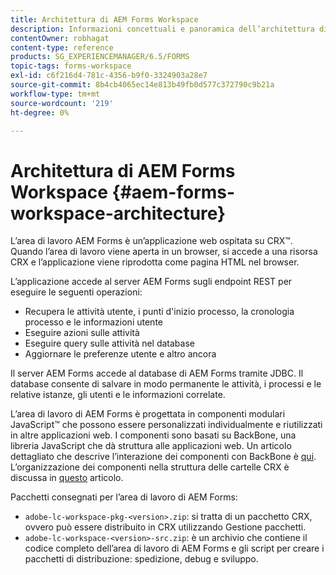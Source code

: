 ```yaml
---
title: Architettura di AEM Forms Workspace
description: Informazioni concettuali e panoramica dell’architettura di LiveCycle AEM Forms Workspace.
contentOwner: robhagat
content-type: reference
products: SG_EXPERIENCEMANAGER/6.5/FORMS
topic-tags: forms-workspace
exl-id: c6f216d4-781c-4356-b9f0-3324903a28e7
source-git-commit: 8b4cb4065ec14e813b49fb0d577c372790c9b21a
workflow-type: tm+mt
source-wordcount: '219'
ht-degree: 0%

---
```


# Architettura di AEM Forms Workspace {#aem-forms-workspace-architecture}

L’area di lavoro AEM Forms è un’applicazione web ospitata su CRX™. Quando l’area di lavoro viene aperta in un browser, si accede a una risorsa CRX e l’applicazione viene riprodotta come pagina HTML nel browser.

L’applicazione accede al server AEM Forms sugli endpoint REST per eseguire le seguenti operazioni:

* Recupera le attività utente, i punti d&#39;inizio processo, la cronologia processo e le informazioni utente
* Eseguire azioni sulle attività
* Eseguire query sulle attività nel database
* Aggiornare le preferenze utente e altro ancora

Il server AEM Forms accede al database di AEM Forms tramite JDBC. Il database consente di salvare in modo permanente le attività, i processi e le relative istanze, gli utenti e le informazioni correlate.

L’area di lavoro di AEM Forms è progettata in componenti modulari JavaScript™ che possono essere personalizzati individualmente e riutilizzati in altre applicazioni web. I componenti sono basati su BackBone, una libreria JavaScript che dà struttura alle applicazioni web. Un articolo dettagliato che descrive l’interazione dei componenti con BackBone è [qui](/help/forms/using/backbone-interaction.md). L’organizzazione dei componenti nella struttura delle cartelle CRX è discussa in [questo](/help/forms/using/folder-structure.md) articolo.

Pacchetti consegnati per l’area di lavoro di AEM Forms:

* `adobe-lc-workspace-pkg-<version>.zip`: si tratta di un pacchetto CRX, ovvero può essere distribuito in CRX utilizzando Gestione pacchetti.
* `adobe-lc-workspace-<version>-src.zip`: è un archivio che contiene il codice completo dell’area di lavoro di AEM Forms e gli script per creare i pacchetti di distribuzione: spedizione, debug e sviluppo.
